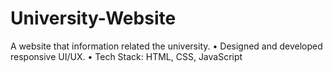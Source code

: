 # University-Website
A website that information related the university.
• Designed and developed responsive UI/UX. 
• Tech Stack: HTML, CSS, JavaScript
